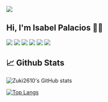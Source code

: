 ![](https://komarev.com/ghpvc/?username=zuki2610&style=flat&color=blue)

## Hi, I'm Isabel Palacios 🤘🏻
![](https://img.shields.io/badge/Html-informational?style=flat&logo=html5&logoColor=white&color=f57f17)
![](https://img.shields.io/badge/Css-informational?style=flat&logo=css3&logoColor=white&color=0000FF)
![](https://img.shields.io/badge/-Bootstrap-color=8E24AA?style=flat&logo=bootstrap&logoColor=white&color=8E24AA)
![](https://img.shields.io/badge/Github-informational?style=flat&logo=github&logoColor=white&color=5a5a5a)
![](https://img.shields.io/badge/Scss-informational?style=flat&logo=scss3&logoColor=white&color=cf649a)
![](https://img.shields.io/badge/Figma-informational?style=flat&logo=Figma3&logoColor=white&color=808080)

## 📈 Github Stats

![Zuki2610's GitHub stats](https://github-readme-stats.vercel.app/api?username=zuki2610&show_icons=true&theme=radical&count_private=true&show_icons=true)

[![Top Langs](https://github-readme-stats.vercel.app/api/top-langs/?username=zuki2610&langs_count=8&theme=radical)](https://github.com/sebavidal10/github-readme-stats)


<!---
zuki2610/zuki2610 is a ✨ special ✨ repository because its `README.md` (this file) appears on your GitHub profile.
You can click the Preview link to take a look at your changes.
--->

